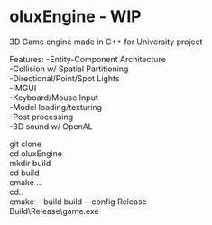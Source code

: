 # oluxEngine - WIP
3D Game engine made in C++ for University project

Features:
-Entity-Component Architecture  
-Collision w/ Spatial Partitioning  
-Directional/Point/Spot Lights  
-IMGUI  
-Keyboard/Mouse Input  
-Model loading/texturing  
-Post processing   
-3D sound w/ OpenAL  

git clone  
cd oluxEngine  
mkdir build  
cd build  
cmake ..  
cd..  
cmake --build build --config Release   
Build\Release\game.exe  
